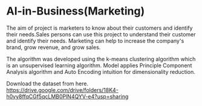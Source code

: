 # AI-in-Business(Marketing)

The aim of project is marketers to know about their customers and identify their needs.Sales persons can use this project to understand their customer and identify their needs. Marketing can help to increase the company's brand, grow revenue, and grow sales.

The algorithm was developed using the k-means clustering algorithm which is an unsupervised learning algorithm. Model applies Principle Component Analysis algorithm and Auto Encoding intuition for dimensionality reduction.

Download the dataset from here. https://drive.google.com/drive/folders/18K4-h0vy8ffqCGf5qcLMB0PlN4QYV-e4?usp=sharing
